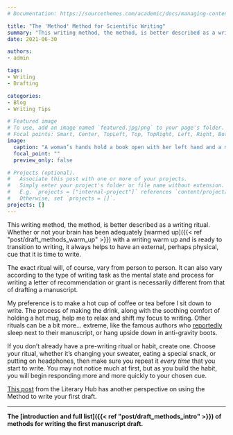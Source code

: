 ```yaml
---
# Documentation: https://sourcethemes.com/academic/docs/managing-content/

title: "The 'Method' Method for Scientific Writing"
summary: "This writing method, the method, is better described as a writing ritual that signals when it's time to write, whether it be a grant proposal, manuscript, or recommendation letter"
date: 2021-06-30

authors: 
- admin

tags: 
- Writing
- Drafting

categories: 
- Blog
- Writing Tips

# Featured image
# To use, add an image named `featured.jpg/png` to your page's folder.
# Focal points: Smart, Center, TopLeft, Top, TopRight, Left, Right, BottomLeft, Bottom, BottomRight.
image:
  caption: "A woman’s hands hold a book open with her left hand and a mug of tea in her right. They are sitting on a blue marbled surface surrounded by another mug of tea, tea bags, fancy toast, candies, and a lined notebook. Image by [Public Co](https://pixabay.com/users/publicco-5009832/?utm_source=link-attribution&amp;utm_medium=referral&amp;utm_campaign=image&amp;utm_content=2203732) from [Pixabay](https://pixabay.com/?utm_source=link-attribution&amp;utm_medium=referral&amp;utm_campaign=image&amp;utm_content=2203732)"
  focal_point: ""
  preview_only: false

# Projects (optional).
#   Associate this post with one or more of your projects.
#   Simply enter your project's folder or file name without extension.
#   E.g. `projects = ["internal-project"]` references `content/project/deep-learning/index.md`.
#   Otherwise, set `projects = []`.
projects: []
---
```



This writing method, the method, is better described as a writing ritual. Whether or not your brain has been adequately [warmed up]({{< ref "post/draft_methods_warm_up" >}}) with a writing warm up and is ready to transition to writing, it always helps to have an external, perhaps physical, cue that it is time to write.

The exact ritual will, of course, vary from person to person. It can also vary according to the type of writing task as the mental state and process for writing a letter of recommendation or grant is necessarily different from that of drafting a manuscript.

My preference is to make a hot cup of coffee or tea before I sit down to write. The process of making the drink, along with the soothing comfort of holding a hot mug, help me to relax and shift my focus to writing. Other rituals can be a bit more... extreme, like the famous authors who [reportedly](https://lithub.com/7-methods-for-writing-your-first-draft/) sleep next to their manuscript, or hang upside down in anti-gravity boots.

If you don’t already have a pre-writing ritual or habit, create one. Choose your ritual, whether it’s changing your sweater, eating a special snack, or putting on headphones, then make sure you repeat it _every time_ that you start to write. You may not notice much at first, but as you build the habit, you will begin responding more and more quickly to your chosen cue.

[This post](https://lithub.com/7-methods-for-writing-your-first-draft/) from the Literary Hub has another perspective on using the Method to write your first draft.

***

**The [introduction and full list]({{< ref "post/draft_methods_intro" >}}) of methods for writing the first manuscript draft.**
